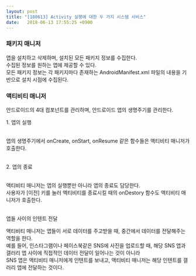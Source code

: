 ```yaml
---
layout: post
title: "[180613] Activity 실행에 대한 두 가지 시스템 서비스"
date:   2018-06-13 17:55:25 +0900
---
```


<h3>패키지 매니저</h3>
앱을 설치하고 삭제하며, 설치된 모든 패키지 정보를 수집한다.<br>
수집된 정보를 원하는 앱에 제공할 수 있다.<br>
모든 패키지 정보는 각 패키지마다 존재하는 AndroidManifest.xml 파일의 내용을 기반으로 설치 시점에 수집된다.<br>

<h3>액티비티 매니저</h3>
안드로이드의 4대 컴포넌트를 관리하며, 안드로이드 앱의 생명주기를 관리한다.<br>
<p>1. 앱의 실행</p><br>
앱의 생명주기에서 onCreate, onStart, onResume 같은 함수들은 액티비티 매니저가 호출한다.<br>
<br>
<p>2. 앱의 종료</p><br>
액티비티 매니저는 앱의 실행뿐만 아니라 앱의 종료도 담당한다.<br>
사용자가 [이전] 키를 눌러 액티비티를 종료시킬 때의 onDestory 함수도 액티비티 매니저가 호출한다.<br>
<br>
<p>앱들 사이의 인텐트 전달</p>
액티비티 매니저는 앱들이 서로 데이터를 주고받을 때, 중간에서 데이터를 전달해주는 역할을 한다.<br>
예를 들어, 인스타그램이나 페이스북같은 SNS에 사진을 업로드할 때, 해당 SNS 앱과 갤러리 앱 사이에 직접적인 데이터 전달이 일어나는 것이 아니라<br>
SNS 앱은 액티비티 매니저에게 인텐트를 보내고, 액티비티 매니저는 해당 인텐트를 갤러리 앱에 전달하는 것이다.<br>
